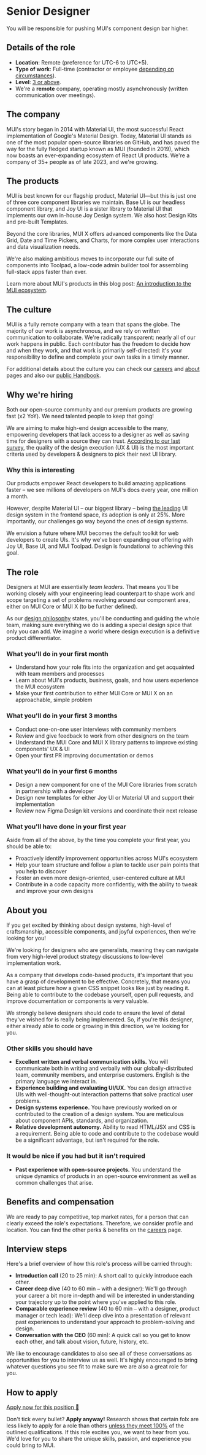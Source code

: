 # Senior Designer

<p class="description">You will be responsible for pushing MUI's component design bar higher.</p>

## Details of the role

- **Location**: Remote (preference for UTC-6 to UTC+5).
- **Type of work**: Full-time (contractor or employee [depending on circumstances](https://mui-org.notion.site/Hiring-FAQ-64763b756ae44c37b47b081f98915501#494af1f358794028beb4b7697b5d3102)).
- **Level**: [3 or above](https://mui-org.notion.site/Design-levels-aa01996ca7e0481e80479ad47c8f28a4).
- We're a **remote** company, operating mostly asynchronously (written communication over meetings).

## The company

MUI's story began in 2014 with Material UI, the most successful React implementation of Google's Material Design.
Today, Material UI stands as one of the most popular open-source libraries on GitHub, and has paved the way for the fully fledged startup known as MUI (founded in 2019), which now boasts an ever-expanding ecosystem of React UI products.
We're a company of 35+ people as of late 2023, and we're growing.

## The products

MUI is best known for our flagship product, Material UI—but this is just one of three core component libraries we maintain.
Base UI is our headless component library, and Joy UI is a sister library to Material UI that implements our own in-house Joy Design system.
We also host Design Kits and pre-built Templates.

Beyond the core libraries, MUI X offers advanced components like the Data Grid, Date and Time Pickers, and Charts, for more complex user interactions and data visualization needs.

We're also making ambitious moves to incorporate our full suite of components into Toolpad, a low-code admin builder tool for assembling full-stack apps faster than ever.

Learn more about MUI's products in this blog post: [An introduction to the MUI ecosystem](https://mui.com/blog/mui-product-comparison/).

## The culture

MUI is a fully remote company with a team that spans the globe.
The majority of our work is asynchronous, and we rely on written communication to collaborate.
We're radically transparent: nearly all of our work happens in public.
Each contributor has the freedom to decide how and when they work, and that work is primarily self-directed: it's your responsibility to define and complete your own tasks in a timely manner.

For additional details about the culture you can check our [careers](https://mui.com/careers/) and [about](https://mui.com/about/) pages and also our [public Handbook](https://mui-org.notion.site/Handbook-f086d47e10794d5e839aef9dc67f324b).

## Why we're hiring

Both our open-source community and our premium products are growing fast (x2 YoY).
We need talented people to keep that going!

We are aiming to make high-end design accessible to the many, empowering developers that lack access to a designer as well as saving time for designers with a source they can trust.
[According to our last survey](https://mui.com/blog/2021-developer-survey-results/#what-are-your-most-important-criteria-for-choosing-a-ui-library), the quality of the design execution (UX & UI) is the most important criteria used by developers & designers to pick their next UI library.

### Why this is interesting

Our products empower React developers to build amazing applications faster – we see millions of developers on MUI's docs every year, one million a month.

However, despite Material UI – our biggest library – being [the leading](https://tsh.io/state-of-frontend/#over-the-past-year-which-of-the-following-design-systems-was-your-favorite-go-to-solution) UI design system in the frontend space, its adoption is only at 25%.
More importantly, our challenges go way beyond the ones of design systems.

We envision a future where MUI becomes the default toolkit for web developers to create UIs.
It's why we've been expanding our offering with Joy UI, Base UI, and MUI Toolpad.
Design is foundational to achieving this goal.

## The role

Designers at MUI are essentially _team leaders_.
That means you'll be working closely with your engineering lead counterpart to shape work and scope targeting a set of problems revolving around our component area, either on MUI Core or MUI X (to be further defined).

As our [design philosophy](https://mui-org.notion.site/Design-philosophy-bdbef60d6fad4134a43870df3e452ebc) states, you'll be conducting and guiding the whole team, making sure everything we do is adding a special design spice that only you can add.
We imagine a world where design execution is a definitive product differentiator.

### What you'll do in your first month

- Understand how your role fits into the organization and get acquainted with team members and processes
- Learn about MUI's products, business, goals, and how users experience the MUI ecosystem
- Make your first contribution to either MUI Core or MUI X on an approachable, simple problem

### What you'll do in your first 3 months

- Conduct one-on-one user interviews with community members
- Review and give feedback to work from other designers on the team
- Understand the MUI Core and MUI X library patterns to improve existing components' UX & UI
- Open your first PR improving documentation or demos

### What you'll do in your first 6 months

- Design a new component for one of the MUI Core libraries from scratch in partnership with a developer
- Design new templates for either Joy UI or Material UI and support their implementation
- Review new Figma Design kit versions and coordinate their next release

### What you'll have done in your first year

Aside from all of the above, by the time you complete your first year, you should be able to:

- Proactively identify improvement opportunities across MUI's ecosystem
- Help your team structure and follow a plan to tackle user pain points that you help to discover
- Foster an even more design-oriented, user-centered culture at MUI
- Contribute in a code capacity more confidently, with the ability to tweak and improve your own designs

## About you

If you get excited by thinking about design systems, high-level of craftsmanship, accessible components, and joyful experiences, then we're looking for you!

We're looking for designers who are generalists, meaning they can navigate from very high-level product strategy discussions to low-level implementation work.

As a company that develops code-based products, it's important that you have a grasp of development to be effective.
Concretely, that means you can at least picture how a given CSS snippet looks like just by reading it.
Being able to contribute to the codebase yourself, open pull requests, and improve documentation or components is very valuable.

We strongly believe designers should code to ensure the level of detail they've wished for is really being implemented.
So, if you're this designer, either already able to code or growing in this direction, we're looking for you.

### Other skills you should have

- **Excellent written and verbal communication skills.** You will communicate both in writing and verbally with our globally-distributed team, community members, and enterprise customers. English is the primary language we interact in.
- **Experience building and evaluating UI/UX.** You can design attractive UIs with well-thought-out interaction patterns that solve practical user problems.
- **Design systems experience.** You have previously worked on or contributed to the creation of a design system. You are meticulous about component APIs, standards, and organization.
- **Relative development autonomy.** Ability to read HTML/JSX and CSS is a requirement. Being able to code and contribute to the codebase would be a significant advantage, but isn't required for the role.

### It would be nice if you had but it isn't required

- **Past experience with open-source projects.** You understand the unique dynamics of products in an open-source environment as well as common challenges that arise.

## Benefits and compensation

We are ready to pay competitive, top market rates, for a person that can clearly exceed the role's expectations.
Therefore, we consider profile and location.
You can find the other perks & benefits on the [careers](https://mui.com/careers/#perks-and-benefits) page.

## Interview steps

Here's a brief overview of how this role's process will be carried through:

- **Introduction call** (20 to 25 min): A short call to quickly introduce each other.
- **Career deep dive** (40 to 60 min ⎯ with a designer): We'll go through your career a bit more in-depth and will be interested in understanding your trajectory up to the point where you've applied to this role.
- **Comparable experience review** (40 to 60 min ⎯ with a designer, product manager or tech lead): We'll deep dive into a presentation of relevant past experiences to understand your approach to problem-solving and design.
- **Conversation with the CEO** (60 min): A quick call so you get to know each other, and talk about vision, future, history, etc.

We like to encourage candidates to also see all of these conversations as opportunities for you to interview us as well.
It's highly encouraged to bring whatever questions you see fit to make sure we are also a great role for you.

## How to apply

[Apply now for this position 📮](https://jobs.ashbyhq.com/MUI/4ea9d324-3350-48d5-bfab-706ebfc23ed2/application?utm_source=ZNRrPGBkqO)

Don't tick every bullet? **Apply anyway!** Research shows that certain folx are less likely to apply for a role than others [unless they meet 100%](https://hbr.org/2014/08/why-women-dont-apply-for-jobs-unless-theyre-100-qualified) of the outlined qualifications.
If this role excites you, we want to hear from you. We'd love for you to share the unique skills, passion, and experience you could bring to MUI.
